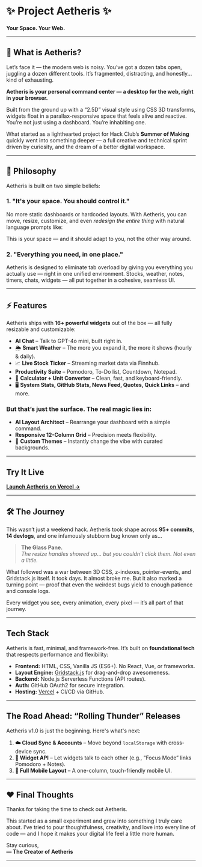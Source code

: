 # ✨ Project Aetheris ✨  
**Your Space. Your Web.**

---

## 🌌 What is Aetheris?

Let’s face it — the modern web is noisy. You’ve got a dozen tabs open, juggling a dozen different tools. It’s fragmented, distracting, and honestly... kind of exhausting.

**Aetheris is your personal command center — a desktop for the web, right in your browser.**

Built from the ground up with a “2.5D” visual style using CSS 3D transforms, widgets float in a parallax-responsive space that feels alive and reactive. You’re not just using a dashboard. You’re inhabiting one.

What started as a lighthearted project for Hack Club’s **Summer of Making** quickly went into something deeper — a full creative and technical sprint driven by curiosity, and the dream of a better digital workspace.

---

## 🧭 Philosophy

Aetheris is built on two simple beliefs:

### 1. **"It's your space. You should control it."**  
No more static dashboards or hardcoded layouts. With Aetheris, you can move, resize, customize, and even *redesign the entire thing* with natural language prompts like:



This is your space — and it should adapt to you, not the other way around.

### 2. **"Everything you need, in one place."**  
Aetheris is designed to eliminate tab overload by giving you everything you actually use — right in one unified environment. Stocks, weather, notes, timers, chats, widgets — all put together in a cohesive, seamless UI.

---

## ⚡️ Features

Aetheris ships with **16+ powerful widgets** out of the box — all fully resizable and customizable:

-  **AI Chat** – Talk to GPT-4o mini, built right in.
- 🌦 **Smart Weather** – The more you expand it, the more it shows (hourly & daily).
- 📈 **Live Stock Ticker** – Streaming market data via Finnhub.
-  **Productivity Suite** – Pomodoro, To-Do list, Countdown, Notepad.
- 🔢 **Calculator + Unit Converter** – Clean, fast, and keyboard-friendly.
- 🖥 **System Stats, GitHub Stats, News Feed, Quotes, Quick Links** – and more.

### But that’s just the surface. The real magic lies in:

-  **AI Layout Architect** – Rearrange your dashboard with a simple command.
-  **Responsive 12-Column Grid** – Precision meets flexibility.
- 🎨 **Custom Themes** – Instantly change the vibe with curated backgrounds.

---

##  Try It Live  
 [**Launch Aetheris on Vercel →**](https://aetheris-sigma.vercel.app)

---

## 🛠 The Journey

This wasn’t just a weekend hack. Aetheris took shape across **95+ commits**, **14 devlogs**, and one infamously stubborn bug known only as...

> **The Glass Pane.**  
> _The resize handles showed up... but you couldn’t click them. Not even a little._  

What followed was a war between 3D CSS, z-indexes, pointer-events, and Gridstack.js itself. It took days. It almost broke me. But it also marked a turning point — proof that even the weirdest bugs yield to enough patience and console logs.

Every widget you see, every animation, every pixel — it’s all part of that journey.

---

##  Tech Stack

Aetheris is fast, minimal, and framework-free. It’s built on **foundational tech** that respects performance and flexibility:

- **Frontend:** HTML, CSS, Vanilla JS (ES6+). No React, Vue, or frameworks.
- **Layout Engine:** [Gridstack.js](https://gridstackjs.com/) for drag-and-drop awesomeness.
- **Backend:** Node.js Serverless Functions (API routes).
- **Auth:** GitHub OAuth2 for secure integration.
- **Hosting:** [Vercel](https://vercel.com) + CI/CD via GitHub.

---

##  The Road Ahead: “Rolling Thunder” Releases

Aetheris v1.0 is just the beginning. Here's what's next:

1. **☁️ Cloud Sync & Accounts** – Move beyond `localStorage` with cross-device sync.
2. **🔌 Widget API** – Let widgets talk to each other (e.g., “Focus Mode” links Pomodoro + Notes).
3. **📱 Full Mobile Layout** – A one-column, touch-friendly mobile UI.

---

## ❤️ Final Thoughts

Thanks for taking the time to check out Aetheris.

This started as a small experiment and grew into something I truly care about. I’ve tried to pour thoughtfulness, creativity, and love into every line of code — and I hope it makes your digital life feel a little more human.

Stay curious,  
**— The Creator of Aetheris**

---